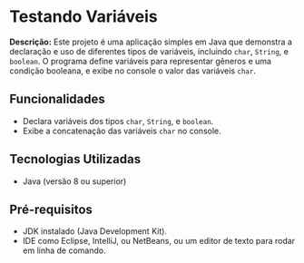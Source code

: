 # Testando Variáveis

**Descrição:** Este projeto é uma aplicação simples em Java que demonstra a declaração e uso de diferentes tipos de variáveis, incluindo `char`, `String`, e `boolean`. O programa define variáveis para representar gêneros e uma condição booleana, e exibe no console o valor das variáveis `char`.

## Funcionalidades

- Declara variáveis dos tipos `char`, `String`, e `boolean`.
- Exibe a concatenação das variáveis `char` no console.

## Tecnologias Utilizadas

- Java (versão 8 ou superior)

## Pré-requisitos

- JDK instalado (Java Development Kit).
- IDE como Eclipse, IntelliJ, ou NetBeans, ou um editor de texto para rodar em linha de comando.
